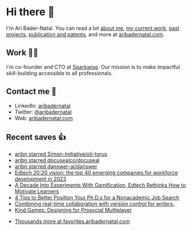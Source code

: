 # Hi there  👋

I'm Ari Bader-Natal. You can read a bit [about me](https://aribadernatal.com), [my current work](https://aribadernatal.com/projects/Sparkwise/), [past projects](https://aribadernatal.com/projects/), [publication and patents](https://aribadernatal.com/publications), and more at [aribadernatal.com](https://aribadernatal.com).

## Work  👨‍💻

I'm co-founder and CTO at [Sparkwise](https://sparkwise.co). Our mission is to make impactful skill-building accessible to all professionals.

## Contact me  💬 

- LinkedIn: [aribadernatal](https://linkedin.com/in/aribadernatal)
- Twitter: [@aribadernatal](https://twitter.com/aribadernatal)
- Web: [aribadernatal.com](https://aribadernatal.com)

## Recent saves  👍

<!--START_SECTION:feed-->
* [aribn starred Simon-Initiative&#x2F;oli-torus](https:&#x2F;&#x2F;favorites.aribadernatal.com&#x2F;github-favorites&#x2F;2023&#x2F;07&#x2F;aribn-starred-simon-initiative-oli-torus&#x2F;)
* [aribn starred docusealco&#x2F;docuseal](https:&#x2F;&#x2F;favorites.aribadernatal.com&#x2F;github-favorites&#x2F;2023&#x2F;07&#x2F;aribn-starred-docusealco-docuseal&#x2F;)
* [aribn starred danswer-ai&#x2F;danswer](https:&#x2F;&#x2F;favorites.aribadernatal.com&#x2F;github-favorites&#x2F;2023&#x2F;07&#x2F;aribn-starred-danswer-ai-danswer&#x2F;)
* [Edtech 20:20 vision: the top 40 emerging companies for workforce development in 2023](https:&#x2F;&#x2F;favorites.aribadernatal.com&#x2F;pocket-favorites&#x2F;2023&#x2F;07&#x2F;edtech-2020-vision-the-top-40-emerging-companies-for-workforce-development-in-2023&#x2F;)
* [A Decade Into Experiments With Gamification, Edtech Rethinks How to Motivate Learners](https:&#x2F;&#x2F;favorites.aribadernatal.com&#x2F;pocket-favorites&#x2F;2023&#x2F;07&#x2F;a-decade-into-experiments-with-gamification-edtech-rethinks-how-to-motivate-learners&#x2F;)
* [4 Tips to Better Position Your Ph.D.s for a Nonacademic Job Search](https:&#x2F;&#x2F;favorites.aribadernatal.com&#x2F;pocket-favorites&#x2F;2023&#x2F;07&#x2F;4-tips-to-better-position-your-ph-d-s-for-a-nonacademic-job-search&#x2F;)
* [Combining real-time collaboration with version control for writers.](https:&#x2F;&#x2F;favorites.aribadernatal.com&#x2F;pocket-favorites&#x2F;2023&#x2F;07&#x2F;combining-real-time-collaboration-with-version-control-for-writers&#x2F;)
* [Kind Games: Designing for Prosocial Multiplayer](https:&#x2F;&#x2F;favorites.aribadernatal.com&#x2F;pocket-favorites&#x2F;2023&#x2F;07&#x2F;kind-games-designing-for-prosocial-multiplayer&#x2F;)
<!--END_SECTION:feed-->
* [Thousands more at favorites.aribadernatal.com](https://favorites.aribadernatal.com)
